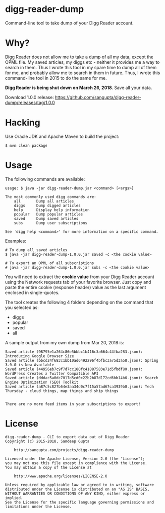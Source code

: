 # digg-reader-dump

Command-line tool to take dump of your Digg Reader account. 

# Why?

Digg Reader does not allow me to take a dump of all my data, except the OPML file. My saved
articles, my diggs etc - neither it provides me a way to search in them. Thus I wrote this
tool in my spare time to dump all of them for me, and probably allow me to search in them
in future. Thus, I wrote this command-line tool in 2015 to do the same for me.

**Digg Reader is being shut down on March 26, 2018**. Save all your data.

Download 1.0.0 release: https://github.com/sangupta/digg-reader-dump/releases/tag/1.0.0


# Hacking

Use Oracle JDK and Apache Maven to build the project:

```
$ mvn clean package
```

# Usage

The following commands are available:

```
usage: $ java -jar digg-reader-dump.jar <command> [<args>]

The most commonly used digg commands are:
    all       Dump all articles
    diggs     Dump digged articles
    help      Display help information
    popular   Dump popular articles
    saved     Dump saved articles
    subs      Dump user subscriptions

See 'digg help <command>' for more information on a specific command.
```

Examples:

```
# To dump all saved articles
$ java -jar digg-reader-dump-1.0.0.jar saved -c <the cookie value>

# To export an OPML of all subscriptions
# java -jar digg-reader-dump-1.0.0.jar subs -c <the cookie value>
```
You will need to extract the **cookie value** from your Digg Reader account using the Network
requests tab of your favorite browser. Just copy and paste the entire cookie (response header)
value as the last argument enclosed in single-quotes.

The tool creates the following 4 folders depending on the command that you
selected as:

* diggs
* popular
* saved
* all

A sample output from my own dump from Mar 20, 2018 is:

```
Saved article (98795e1a264c86e5bbbc1b416c3a664c44fba283.json): Introducing Google Browser Size
Saved article (bbcd24f683c1bb10ad6492296f4bfbc3a75d3a58.json): Spring 3.0.0 is Now Available
Saved article (44956eb7c9f7d7cc180fc41887583e71d5fbdf80.json): WordPress Creates a Twitter Compatible API
Saved article (dddac5a0dc7017d5cd0c22b2b87d172cd6bb14b6.json): Search Engine Optimization (SEO) Toolkit
Saved article (a87c5c827b64e3aa34d0c7f15a57ad67ca3939b0.json): Tech Thursday - cloud things, map things and ship things


There are no more feed items in your subscriptions to export!
```

# License

```
digg-reader-dump - CLI to export data out of Digg Reader
Copyright (c) 2015-2018, Sandeep Gupta

    http://sangupta.com/projects/digg-reader-dump

Licensed under the Apache License, Version 2.0 (the "License");
you may not use this file except in compliance with the License.
You may obtain a copy of the License at

    http://www.apache.org/licenses/LICENSE-2.0

Unless required by applicable law or agreed to in writing, software
distributed under the License is distributed on an "AS IS" BASIS,
WITHOUT WARRANTIES OR CONDITIONS OF ANY KIND, either express or implied.
See the License for the specific language governing permissions and
limitations under the License.
```
